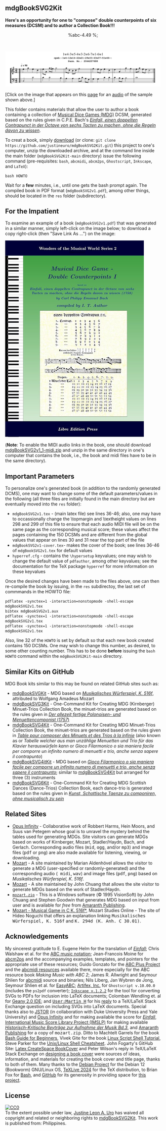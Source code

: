 ## mdgBookSVG2Kit

**Here's an opportunity for one to "compose" double counterpoints of six measures (DCSM) and to author a Collection Book!!!**  

<script src='./js/abcweb-1.js' type='text/javascript'></script>
<script src='./js/snd-1.js' type='text/javascript'></script>
<style type='text/css'>
	svg {display:block}
</style>
<center>
%abc-4.49
%<![CDATA[
%%scale 0.65
%%pagewidth 21.10cm
%%bgcolor white
%%topspace 0
%%composerspace 0
%%leftmargin 0.80cm
%%rightmargin 0.80cm
X:2044257688
T:1w4-3w5-4w3-2w6-7w1-6w1
%%setfont-1 Courier-Bold 14
T:$1cpeb::1w4-12w14-22w21-29w33-43w37-51w46-:$0
T:$1Perm. No.: 2044257688$0
M:2/2
L:1/4
Q:1/4=90
%%staves [1 2]
V:1 clef=treble
V:2 clef=bass
K:C
%1
[V:1]|: egec |\
[V:2]|: C,2C2 |\
%2
[V:1] e/G/ g/^f/ g2 |\
[V:2] CC2B, |\
%3
[V:1] g/c/ B/c/ f2 |\
[V:2] A,A, A,/C/ A,/F,/ |\
%4
[V:1] f e/d/ ec |\
[V:2] G,G,CC |\
%5
[V:1] dGgf |\
[V:2] C B,/A,/B,2 |\
%6
[V:1] e/g/ e/d/ c2 :|]
[V:2] C4 :|]
%]]>;

</center>
<p><br/></p>


![](./cpeb-DCSM.svg)

[Click on the image that appears on this [page](https://justineuro.github.io/mdgBookSVG2Kit/) for an [audio](https://justineuro.github.io/mdgBookSVG2Kit/) of the sample shown above.]

This folder contains materials that allow the user to author a book containing a collection of [Musical Dice Games (MDG)](https://en.wikipedia.org/wiki/Musikalisches_W%C3%BCrfelspiel) DCSM, generated based on the rules given in C.P.E. Bach's [*Einfall, einen doppelten Contrapunct in der Octave von sechs Tacten zu machen, ohne die Regeln davon zu wissen*](https://www.jstor.org/stable/843301).

To creat a book, simply [download](https://github.com/justineuro/mdgBookSVG2Kit/archive/main.zip) (or clone: `git clone https://github.com/justineuro/mdgBookSVG2Kit.git`) this project to one's computer, unzip the downloaded archive, and at the command line inside the main folder (`mdgBookSVG2Kit-main` directory) issue the following command (pre-requisites: `bash`, `abcmidi`, `abcm2ps`, `Ghostscript`, `Inkscape`, and `LaTeX`):

```shell
bash HOWTO
```

Wait for a **few** minutes, i.e., until one gets the bash prompt again.  The compiled book in PDF format (`mdgBookSVG2v1.pdf`), among other things, should be located in the `res` folder (subdirectory).  

## For the Impatient
To examine an example of a book (`mdgBookSVG2v1.pdf`) that was generated in a similar manner, simply left-click on the image below; to download a copy right-click (then "Save Link As ...") on the image:

[![Front Cover](./mdgBookSVG2v1-tit.jpg)](https://raw.githubusercontent.com/justineuro/mdgBookSVG2Kit/main/mdgBookSVG2v1.pdf)

(**Note**: To enable the MIDI audio links in the book, one should download [mdgBookSVG2v1_1-midi.zip](https://github.com/justineuro/mdgBookSVG2Kit/raw/main/mdgBookSVG2v1_1-midi.zip) and unzip in the same directory in one's computer that contains the book, i.e., the book and midi files have to be in the same directory).

## Important Parameters
To personalize one's generated book (in addition to the randomly generated DCMS), one may want to change some of the default parameters/values in the following (all three files are initially found in the main directory but are eventually moved into the `res` folder): 

- `mdgBookSVG2v1.tex` - (main latex file) see lines 36-46; also, one may have to occassionally change the \\topmargin and \\textheight values on lines 298 and 299 of this file to ensure that each audio MIDI file will be on the same page as the corresponding musical score; these values affect the pages containing the 150 DCSMs and are different from the global values that appear on lines 30 and 31 near the top part of the file
- `mdgBookSVG2v1-cover.tex`- makes the cover of the book; see lines 36-46 of `mdgBookSVG2v1.tex` for default values
- `hyperref.cfg` - contains the `\hypersetup` keyvalues; one may wish to change the default value of `pdfauthor`, among other keyvalues; see the documentation for the TeX package `hyperref` for more information on these keyvalues

Once the desired changes have been made to the files above, one can then re-compile the book by issuing, in the `res` subdirectoy, the last set of commmands in the HOWTO file:
```shell
pdflatex -synctex=1 -interaction=nonstopmode -shell-escape mdgBookSVG2v1.tex
bibtex mdgBookSVG2v1.aux
pdflatex -synctex=1 -interaction=nonstopmode -shell-escape mdgBookSVG2v1.tex
pdflatex -synctex=1 -interaction=nonstopmode -shell-escape mdgBookSVG2v1.tex
```

Also, line 32 of the `HOWTO` is set by default so that each new book created contains 150 DCSMs.  One may wish to change this number, as desired, to some other counting number.  This has to be done **before** issuing the `bash HOWTO` command within the `mdgBookSVG2Kit-main` directory.

## Similar Kits on GitHub
MDG Book kits similar to this may be found on related GitHub sites such as:

- [mdgBookSVGKit](https://github.com/justineuro/mdgBookSVGKit) - MDG based on [*Musikalisches W&uuml;rferspiel, K. 516f*](http://imslp.org/wiki/Musikalisches_W%C3%BCrfelspiel,_K.516f_%28Mozart,_Wolfgang_Amadeus%29), attributed to Wolfgang Amadeus Mozart
- [mdgBookSVG3Kit](https://justineuro.github.io/mdgBookSVG3Kit) - One-Command Kit for Creating MDG (Kirnberger) Minuet-Trios Collection Book, the minuet-trios are generated based on the rules given in [*Der allezeit fertige Polonoisen- und Menuettencomponist* (*1757*)](https://imslp.org/wiki/Der_allezeit_fertige_Polonoisen-_und_Menuettencomponist_(Kirnberger%2C_Johann_Philipp)) 
- [mdgBookSVG4Kit](https://justineuro.github.io/mdgBookSVG4Kit) - One-Command Kit for Creating MDG Minuet-Trios Collection Book, the minuet-trios are generated based on the rules given in [*Table pour composer des Minuets et des Trios &agrave; la infinie*](http://imslp.org/wiki/Table_pour_composer_des_Minuets_et_des_Trios_%C3%A0_la_infinie_(Stadler,_Maximilian)) (also known as or *Tabelle welcher aus man unzählige Menuetten und Trio für das Klavier herauswürfeln kann* or *Gioco Filarmonico o sia maniera facile per comporre un infinito numero di menuetti e trio, anche senza sapere il contrapunto*) 
- [mdgBookSVG4itKit](https://github.com/justineuro/mdgBookSVG4itKit) - MDG based on [*Gioco Filarmonico o sia maniera facile per comporre un infinito numero di menuetti e trio, anche senza sapere il contrapunto*](http://imslp.org/wiki/Table_pour_composer_des_Minuets_et_des_Trios_%C3%A0_la_infinie_(Stadler,_Maximilian)); similar to  [mdgBookSVG4Kit](https://github.com/justineuro/mdgBookSVG4Kit) but arranged for three (3) instruments
- [mdgBookSVG6Kit](https://justineuro.github.io/mdgBookSVG4Kit) - One-Command Kit for Creating MDG Scottish Dances (Dance-Trios) Collection Book, each dance-trio is generated based on the rules given in [*Kunst, Schottische Taenze zu componiren, ohne musicalisch zu sein*](https://imslp.org/wiki/Kunst%2C_Schottische_Taenze_zu_componiren%2C_ohne_musicalisch_zu_sein_(Gerlach%2C_Gustav))


## Related Sites
- [Opus Infinity](https://opus-infinity.org/) - Collaborative work of Robbert Harms, Hein Moors, and Suus van Petegem whose goal is to unravel the mystery behind the tables used for generating MDGs.  Site visitors can generate MDGs based on works of Kirnberger, Mozart, Stadler/Haydn, Bach, and Gerlach.  Corresponding audio files (<tt>mid</tt>, <tt>ogg</tt>, and/or <tt>mp3</tt>) and image files (<tt>pdf</tt> or <tt>png</tt>) are also made available for listening, viewing, or downloading.
- [Mozart](https://marian-aldenhoevel.de/mozart/) - A site maintained by Marian Aldenh&ouml;vel allows the visitor to generate a MDG (user-specified or randomly-generated) and the corresponding audio (<tt> midi</tt>, <tt>wav</tt>) and image files (<tt>pdf</tt>, <tt>png</tt>) based on *Musikalisches W&uuml;rferspiel, K. 516f*.
- [Mozart](http://sunsite.univie.ac.at/Mozart/dice/) - A site maintained by John Chuang that allows the site visitor to generate MDGs based on the work of Stadler/Haydn.
- [`mozart.zip`](https://www.amaranthpublishing.com/mozart.zip) -  This is a Windows software (&copy; 1995 VisionSoft) by John Chuang and Stephen Goodwin that generates MDG based on input from user and is available for <em> free</em> from  [Amaranth Publishing](http://www.amaranthpublishing.com/MozartDiceGame.htm). 
-  [Mozart - Musical Game in C K. 516f*](http://www.asahi-net.or.jp/~rb5h-ngc/e/k516f.htm), Mozart Studies Online - The site of Hideo Noguchi that offers an explanation linking <tt> Musikalisches W&uuml;rferspiel, K. 516f</tt> and <tt>K. 294d (K. Anh. C 30.01)</tt>.

## Acknowledgements
My sincerest gratitude to E. Eugene Helm for the translation of [*Einfall*](https://www.jstor.org/stable/843301); Chris Walshaw et al. for the [ABC music notation](http://www.abcnotation.com);  Jean-Francois Moine for [abcm2ps](http://moinejf.free.fr/) and the accompanying examples, templates, and pointers for the appropriate use of these resources;  Guido Gonzato for the [ABC Plus Project](http://abcplus.sourceforge.net/) and the [abcmidi resources](http://abcplus.sourceforge.net/#abcMIDI) available there, more especially for the ABC resource book *Making Music with ABC 2*; James R. Allwright and Seymour Shlien for [abcmidi](http://abc.sourceforge.net/abcMIDI) source and binaries; Nils Liberg, Jan Wybren de Jong, Seymour Shlien et al. for [EasyABC](https://easyabc.sourceforge.net); [Artifex, Inc.](https://artifex.com) for `Ghostscript v.10.00.0` (includes the `ps2pdf` converter); [`Inkscape v.1.2.2`](https://www.inkscape.org) for the tool for converting SVGs to PDFs for inclusion into LaTeX documents; Colomban Wendling et. al for [Geany 2.0 IDE](https://www.geany.org); and [<tt>User:Martin H</tt>](https://tex.stackexchange.com/users/632/martin-h) for his [reply](https://tex.stackexchange.com/questions/2099/how-to-include-svg-diagrams-in-latex) to a TeX/LaTeX Stack Exchange question on including SVGs into LaTeX documents.  Special thanks also to [JSTOR](https://www.jstor.org/stable/843301) (in collaboration with Duke University Press and Yale University) and [Opus Infinity](https://opus-infinity.org) and  for making available the score for [*Einfall*](https://opus-infinity.org/dice_games/cpebach_counterpoint/measures/),  [International Music Score Library Project (IMSLP)](http://imslp.org/) for making available [*Historisch-Kritische Beyträge zur Aufnahme der Musik Bd.3*](https://imslp.org/wiki/Historisch-Kritische_Beytr%C3%A4ge_zur_Aufnahme_der_Musik_(Marpurg,_Friedrich_Wilhelm)),  and [Amaranth Publishing](http://www.amaranthpublishing.com/MozartDiceGame.htm) for a copy of <tt>mozart.zip</tt>.  Ditto to Machtelt Garrels for the book [Bash Guide for Beginners](http://tldp.org/LDP/Bash-Beginners-Guide/html/Bash-Beginners-Guide.html), Vivek Gite for the book [Linux Script Shell Tutorial](http://www.freeos.com/guides/lsst/), Steve Parker for the [Unix/Linux Shell Cheatsheet](http://steve-parker.org/sh/cheatsheet.pdf).  John Fogarty's GitHub Site: [Latex CreateSpace BookCover](https://github.com/jfogarty/latex-createspace-bookcover) and Peter Wilson's reply in TeX/LaTeX Stack Exchange on [designing a book cover](https://tex.stackexchange.com/questions/17579/how-can-i-design-a-book-cover) were sources of ideas, information, and materials for creating the book cover and title page, thanks to both of them. Many thanks to the [Debian Project](https://www.debian.org) for the Debian 12 (Bookworm) GNU/Linux OS, [TeXLive 2024](http://www.tug.org/texlive/) for the TeX distribution, to Brian Fox for [Bash](https://www.gnu.org/software/bash/), and [GitHub](https://github.com) for its generosity in providing space for [this project](https://github.com/justineuro/mdgBookSVG2Kit).

## License
<p xmlns:dct="http://purl.org/dc/terms/" xmlns:vcard="http://www.w3.org/2001/vcard-rdf/3.0#">
  <a rel="license"
     href="http://creativecommons.org/publicdomain/zero/1.0/">
    <img src="http://i.creativecommons.org/p/zero/1.0/88x31.png" style="border-style: none;" alt="CC0" />
  </a>
  <br />
  To the extent possible under law,
  <a rel="dct:publisher"
     href="https://github.com/justineuro">
    <span property="dct:title">Justine Leon A. Uro</span></a>
  has waived all copyright and related or neighboring rights to
  <span property="dct:title"><a href="https://github.com/justineuro/mdgBookSVG2Kit">mdgBookSVG2Kit</a></span>.
This work is published from:
<span property="vcard:Country" datatype="dct:ISO3166"
      content="PH" about="https://github.com/justineuro/mdgBookSVG2Kit">
  Philippines</span>.
</p>